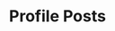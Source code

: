 ---
title: Profile Posts
excerpt: ''
deprecated: false
hidden: false
metadata:
  title: ''
  description: ''
  robots: index
next:
  description: ''
---